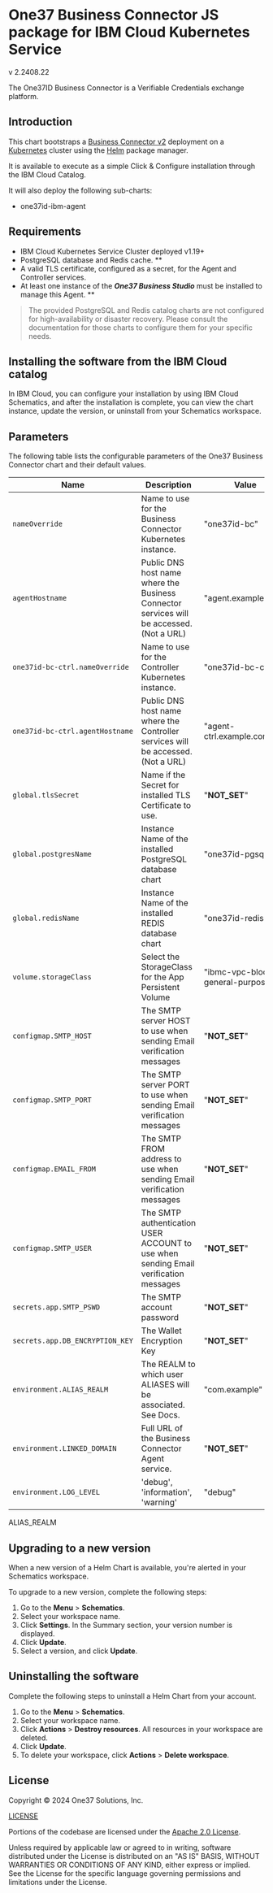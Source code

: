 # One37 Business Connector JS package for IBM Cloud Kubernetes Service

v 2.2408.22

The One37ID Business Connector is a Verifiable Credentials exchange platform.

## Introduction

This chart bootstraps a [Business Connector v2]() deployment on a [Kubernetes](https://kubernetes.io) cluster using the [Helm](https://helm.sh) package manager.

It is available to execute as a simple Click & Configure installation through the IBM Cloud Catalog.

It will also deploy the following sub-charts:
 - one37id-ibm-agent

## Requirements

- IBM Cloud Kubernetes Service Cluster deployed  v1.19+
- PostgreSQL database and Redis cache. **
- A valid TLS certificate, configured as a secret, for the Agent and Controller services.
- At least one instance of the _**One37 Business Studio**_ must be installed to manage this Agent. **

> The provided PostgreSQL and Redis catalog charts are not configured for high-availability or disaster recovery. Please consult the documentation for those charts to configure them for your specific needs.

## Installing the software from the IBM Cloud catalog

In IBM Cloud, you can configure your installation by using IBM Cloud Schematics, and after the installation is complete, you can view the chart instance, update the version, or uninstall from your Schematics workspace.

## Parameters

The following table lists the configurable parameters of the One37 Business Connector chart and their default values.

| Name                            | Description                                                                              | Value                            |
|---------------------------------|------------------------------------------------------------------------------------------|----------------------------------|
| `nameOverride`                  | Name to use for the Business Connector Kubernetes instance.                              | "one37id-bc"                     |
| `agentHostname`                 | Public DNS host name where the Business Connector services will be accessed. (Not a URL) | "agent.example.com"              |
| `one37id-bc-ctrl.nameOverride`  | Name to use for the Controller Kubernetes instance.                                      | "one37id-bc-ctrl"                |
| `one37id-bc-ctrl.agentHostname` | Public DNS host name where the Controller services will be accessed. (Not a URL)         | "agent-ctrl.example.com"         |
| `global.tlsSecret`              | Name if the Secret for installed TLS Certificate to use.                                 | "__NOT_SET__"                    |
| `global.postgresName`           | Instance Name of the installed PostgreSQL database chart                                 | "one37id-pgsql"                  |
| `global.redisName`              | Instance Name of the installed REDIS database chart                                      | "one37id-redis"                  |
| `volume.storageClass`           | Select the StorageClass for the App Persistent Volume                                    | "ibmc-vpc-block-general-purpose" |
| `configmap.SMTP_HOST`           | The SMTP server HOST to use when sending Email verification messages                     | "__NOT_SET__"                    |
| `configmap.SMTP_PORT`           | The SMTP server PORT to use when sending Email verification messages                     | "__NOT_SET__"                    |
| `configmap.EMAIL_FROM`          | The SMTP FROM address to use when sending Email verification messages                    | "__NOT_SET__"                    |
| `configmap.SMTP_USER`           | The SMTP authentication USER ACCOUNT to use when sending Email verification messages     | "__NOT_SET__"                    |
| `secrets.app.SMTP_PSWD`         | The SMTP account password                                                                | "__NOT_SET__"                    |
| `secrets.app.DB_ENCRYPTION_KEY` | The Wallet Encryption Key                                                                | "__NOT_SET__"                    |
| `environment.ALIAS_REALM`       | The REALM to which user ALIASES will be associated. See Docs.                            | "com.example"                    |
| `environment.LINKED_DOMAIN`     | Full URL of the Business Connector Agent service.                                        | "__NOT_SET__"                    |
| `environment.LOG_LEVEL`         | 'debug', 'information', 'warning'                                                        | "debug"                          |

ALIAS_REALM

## Upgrading to a new version

When a new version of a Helm Chart is available, you're alerted in your Schematics workspace.

To upgrade to a new version, complete the following steps:

1. Go to the **Menu** > **Schematics**.
2. Select your workspace name.
3. Click **Settings**. In the Summary section, your version number is displayed.
4. Click **Update**.
5. Select a version, and click **Update**.

## Uninstalling the software

Complete the following steps to uninstall a Helm Chart from your account.

1. Go to the **Menu** > **Schematics**.
2. Select your workspace name.
3. Click **Actions** > **Destroy resources**. All resources in your workspace are deleted.
4. Click **Update**.
5. To delete your workspace, click **Actions** > **Delete workspace**.

## License

Copyright &copy; 2024 One37 Solutions, Inc.

[LICENSE](https://raw.githubusercontent.com/One37ID/helm-ibm/main/LICENSE.md)

Portions of the codebase are licensed under the [Apache 2.0 License](http://www.apache.org/licenses/LICENSE-2.0).

Unless required by applicable law or agreed to in writing, software distributed under the License is distributed on an "AS IS" BASIS, WITHOUT WARRANTIES OR CONDITIONS OF ANY KIND, either express or implied.
See the License for the specific language governing permissions and limitations under the License.
